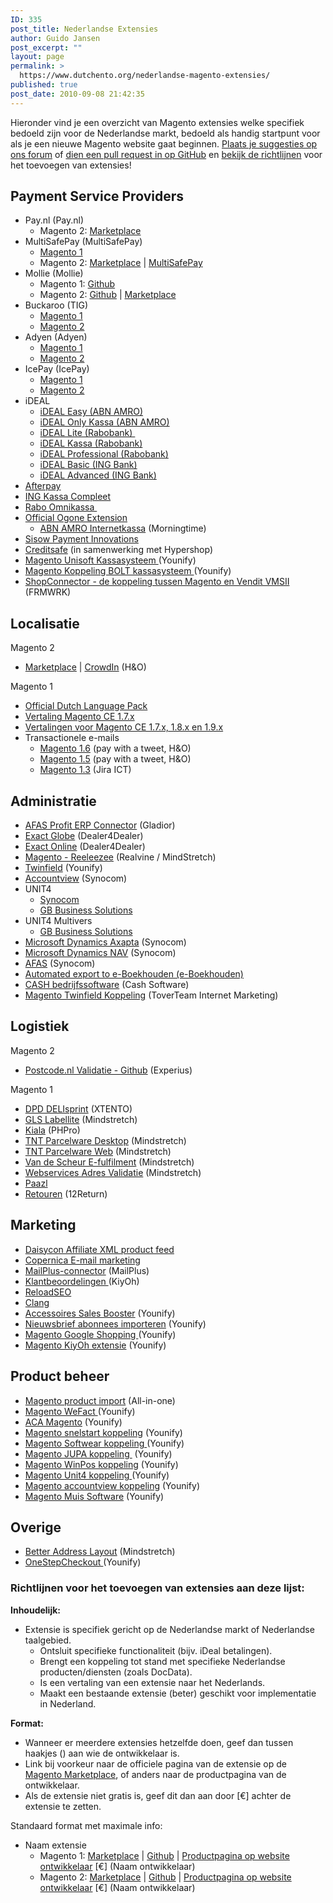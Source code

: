 ```yaml
---
ID: 335
post_title: Nederlandse Extensies
author: Guido Jansen
post_excerpt: ""
layout: page
permalink: >
  https://www.dutchento.org/nederlandse-magento-extensies/
published: true
post_date: 2010-09-08 21:42:35
---
```

Hieronder vind je een overzicht van Magento extensies welke specifiek bedoeld zijn voor de Nederlandse markt, bedoeld als handig startpunt voor als je een nieuwe Magento website gaat beginnen. <a href="https://community.dutchento.org/c/extensions">Plaats je suggesties op ons forum</a> of <a href="https://github.com/Dutchento/dutchento.org-content/blob/master/_pages/nederlandse-magento-extensies.md">dien een pull request in op GitHub</a> en <a href="#Richtlijnen">bekijk de richtlijnen</a> voor het toevoegen van extensies!

<h2>Payment Service Providers</h2>
<ul>
<li>Pay.nl (Pay.nl)
  <ul>
    <li>Magento 2: <a href="https://marketplace.magento.com/paynl-magento2-plugin.html">Marketplace</a></li>
  </ul>
</li>
<li>MultiSafePay (MultiSafePay)
    <ul>
     <li><a href="https://www.multisafepay.com/nl_nl/oplossingen/shop-plug-ins/detail/plugins/magento/" target="_blank" rel="noopener">Magento 1</a></li>
      <li>Magento 2: <a href="https://marketplace.magento.com/multisafepay-magento2msp.html">Marketplace</a> | <a href="https://www.multisafepay.com/nl_nl/oplossingen/shop-plug-ins/detail/plugins/magento-2-1/">MultiSafePay</a></li>
     </li>
    </ul>
 	<li>Mollie (Mollie) 
    <ul>
      <li>Magento 1: <a href="https://github.com/mollie/magento">Github</a></li>
      <li>Magento 2: <a href="https://github.com/mollie/magento2">Github</a> | <a href="https://marketplace.magento.com/mollie-magento2.html">Marketplace</a></li>
    </ul>
   </li>
 	<li>Buckaroo (TIG)
<ul>
 	<li><a href="https://tig.nl/buckaroo-magento-extensie-community-edition/" target="_blank" rel="noopener">Magento 1</a></li>
 	<li><a href="https://marketplace.magento.com/tig-buckaroo.html" target="_blank" rel="noopener">Magento 2</a></li>
</ul>
</li>
 	<li>Adyen (Adyen)
   <ul>
     <li><a href="https://github.com/Adyen/adyen-magento">Magento 1</a></li>
     <li><a href="https://github.com/Adyen/adyen-magento2">Magento 2</a></li>
   </ul>
  </li>
 	<li>IcePay (IcePay)
    <ul>
      <li><a href="https://icepay.com/nl/webshop-modules/magento-advanced/">Magento 1</a></li>
      <li><a href="https://icepay.com/nl/webshop-modules/magento-2/">Magento 2</a></li>
    </ul>
  </li>
 	<li>iDEAL
<ul>
 	<li><a href="https://www.magentocommerce.com/magento-connect/ideal-easy-abn-amro-bank.html" target="_blank" rel="noopener">iDEAL Easy (ABN AMRO)</a></li>
 	<li><a href="https://www.magentocommerce.com/magento-connect/ideal-only-kassa-abn-amro-bank.html" target="_blank" rel="noopener">iDEAL Only Kassa (ABN AMRO)</a></li>
 	<li><a href="https://www.magentocommerce.com/magento-connect/ideal-lite-rabobank.html" target="_blank" rel="noopener">iDEAL Lite (Rabobank) </a></li>
 	<li><a href="https://www.magentocommerce.com/magento-connect/ideal-kassa-rabobank.html" target="_blank" rel="noopener">iDEAL Kassa (Rabobank)</a></li>
 	<li><a href="https://www.magentocommerce.com/magento-connect/ideal-professional-rabobank.html" target="_blank" rel="noopener">iDEAL Professional (Rabobank)</a></li>
 	<li><a href="https://www.magentocommerce.com/magento-connect/ideal-basic-ing-bank.html" target="_blank" rel="noopener">iDEAL Basic (ING Bank)</a></li>
 	<li><a href="https://www.magentocommerce.com/magento-connect/ideal-advanced-ing-bank.html" target="_blank" rel="noopener">iDEAL Advanced (ING Bank)</a></li>
</ul>
</li>
 	<li><a href="https://tig.nl/onze-cases/afterpay/" target="_blank" rel="noopener">Afterpay</a></li>
 	<li><a href="https://www.magentocommerce.com/magento-connect/ing-complete-checkout-ing-kassa-compleet.html" target="_blank" rel="noopener">ING Kassa Compleet</a></li>
 	<li><a href="https://www.magentocommerce.com/magento-connect/rabo-omnikassa.html" target="_blank" rel="noopener">Rabo Omnikassa </a></li>
 	<li><a href="http://www.magentocommerce.com/magento-connect/ogone-9913.html" target="_blank" rel="noopener">Official Ogone Extension</a>
<ul>
 	<li><a href="http://www.magentocommerce.com/magento-connect/Morningtime/extension/5421/morningtime_abn_amro_internetkassa" target="_blank" rel="noopener">ABN AMRO Internetkassa</a> (Morningtime)</li>
</ul>
</li>
 	<li><a href="https://www.sisow.nl/algemeen/implementatie" target="_blank" rel="noopener">Sisow Payment Innovations</a></li>
 	<li><a href="http://integratie.creditsafe.nl/magento/" target="_blank" rel="noopener">Creditsafe</a> (in samenwerking met Hypershop)</li>
 	<li><a href="https://www.younify.nl/magento-extensies/koppelingen/magento-unisoft-kassasysteem-koppeling/" target="_blank" rel="noopener">Magento Unisoft Kassasysteem </a>(Younify)</li>
 	<li><a href="https://www.younify.nl/magento-extensies/koppelingen/magento-koppeling-bolt-kassasysteem/" target="_blank" rel="noopener">Magento Koppeling BOLT kassasysteem </a>(Younify)</li>
 	<li><a href="https://www.frmwrk.nl/magento/vendit-webshop" target="_blank" rel="noopener">ShopConnector - de koppeling tussen Magento en Vendit VMSII</a> (FRMWRK)</li>
</ul>

<h2>Localisatie</h2>
Magento 2
<ul>
  <li><a href="https://marketplace.magento.com/honl-magento2-nl-nl.html">Marketplace</a> | <a href="https://crowdin.com/translate/magento-2/1374/enus-nl">CrowdIn</a> (H&O)</li>
</ul>
Magento 1
<ul>
  <li><a href="https://www.magentocommerce.com/magento-connect/dutch-netherlands-language-package.html" target="_blank" rel="noopener">Official Dutch Language Pack</a></li>
 	<li><a href="https://www.h-o.nl/modules/ho-nl-nl" target="_blank" rel="noopener">Vertaling Magento CE 1.7.x</a></li>
 	<li><a href="https://www.h-o.nl/modules/ho-nl-nl" target="_blank" rel="noopener">Vertalingen voor Magento CE 1.7.x, 1.8.x en 1.9.x</a></li>
 	<li>Transactionele e-mails
<ul>
 	<li><a href="http://www.paywithatweet.com/pay/connect.php?id=ab8a52f6b2d4308e9e174b280447b150" target="_blank" rel="noopener">Magento 1.6</a> (pay with a tweet, H&amp;O)</li>
 	<li><a title="Nederlandse Magento 1.5 transactional e-mails" href="http://www.paywithatweet.com/pay/connect.php?id=e2851ee865b3ba5d59e6035f7f6685dd" target="_blank" rel="noopener">Magento 1.5</a> (pay with a tweet, H&amp;O)</li>
 	<li><a href="https://www.box.com/shared/libvqqmb5q" target="_blank" rel="noopener">Magento 1.3</a> (Jira ICT)</li>
</ul>
</li>
</ul>
<h2>Administratie</h2>
<ul>
 	<li><a href="https://www.magentocommerce.com/magento-connect/afas-profit-erp-connector.html" target="_blank" rel="noopener">AFAS Profit ERP Connector</a> (Gladior)</li>
 	<li><a href="http://www.dealer4dealer.nl/producten/magento-exact-globe-koppeling" target="_blank" rel="noopener">Exact Globe</a> (Dealer4Dealer)</li>
 	<li><a href="http://www.dealer4dealer.nl/producten/magento-exact-online-koppeling" target="_blank" rel="noopener">Exact Online</a> (Dealer4Dealer)</li>
 	<li><a href="https://www.magentocommerce.com/magento-connect/reeleezee-integraton.html" target="_blank" rel="noopener">Magento - Reeleezee</a> (Realvine / MindStretch)</li>
 	<li><a href="http://www.younify.nl/" target="_blank" rel="noopener">Twinfield</a> (Younify)</li>
 	<li><a title="Accountview" href="http://www.synocom.nl/accountview-koppeling-met-uw-magento-webshop" target="_blank" rel="noopener">Accountview</a> (Synocom)</li>
 	<li>UNIT4
<ul>
 	<li><a href="http://www.synocom.nl/unit4-business-software-gekoppeld-met-magento" target="_blank" rel="noopener">Synocom</a></li>
 	<li><a href="http://www.gbsolutions.nl/producten/unit4-multivers-koppeling/magento/" target="_blank" rel="noopener">GB Business Solutions</a></li>
</ul>
</li>
 	<li>UNIT4 Multivers
<ul>
 	<li><a href="http://www.gbsolutions.nl/producten/unit4-multivers-koppeling/magento/" target="_blank" rel="noopener">GB Business Solutions</a></li>
</ul>
</li>
 	<li><a title="Microsoft Dynamics Axapta" href="http://www.synocom.nl/magento-microsoft-dynamics-axapta-koppeling" target="_blank" rel="noopener">Microsoft Dynamics Axapta</a> (Synocom)</li>
 	<li><a title="Microsoft Dynamics NAV" href="http://www.synocom.nl/microsoft-dynamics-nav-gekoppeld-met-uw-magento-webshop" target="_blank" rel="noopener">Microsoft Dynamics NAV</a> (Synocom)</li>
 	<li><a title="AFAS" href="http://www.synocom.nl/koppeling-tussen-afas-en-uw-magento-webshop" target="_blank" rel="noopener">AFAS</a> (Synocom)</li>
 	<li style="text-align: left;"><a href="https://www.magentocommerce.com/magento-connect/automated-export-to-e-boekhouden-nl.html" target="_blank" rel="noopener">Automated export to e-Boekhouden (e-Boekhouden)</a></li>
 	<li style="text-align: left;"><a href="http://www.cash.nl/" target="_blank" rel="noopener">CASH bedrijfssoftware</a> (Cash Software)</li>
 	<li style="text-align: left;"><a href="http://www.toverteam.nl/magento-twinfield-koppeling" target="_blank" rel="noopener">Magento Twinfield Koppeling</a> (ToverTeam Internet Marketing)</li>
</ul>
<h2>Logistiek</h2>
Magento 2
<ul>
  <li><a title="Magento 2 - Postcode.nl Validatie" href="https://github.com/experius/Magento-2-Module-Experius-Postcode-NL">Postcode.nl Validatie - Github</a> (Experius)</li>
</ul>
Magento 1
<ul>
 	<li><a title="Magento - DPD DELIsprint" href="http://www.magentocommerce.com/magento-connect/dpd-delisprint-integration-5212.html" target="_blank" rel="noopener">DPD DELIsprint</a> (XTENTO)</li>
 	<li><a title="Magento - GLS Labellite" href="http://www.magentocommerce.com/magento-connect/magento-gls-labellite.html" target="_blank" rel="noopener">GLS Labellite</a> (Mindstretch)</li>
 	<li><a title="Magento - Kiala" href="http://www.magentocommerce.com/magento-connect/kiala-parcel-delivery-2456.html" target="_blank" rel="noopener">Kiala</a> (PHPro)</li>
 	<li><a href="http://www.magentocommerce.com/magento-connect/magento-tnt-parcelware-desktop.html" target="_blank" rel="noopener">TNT Parcelware Desktop</a> (Mindstretch)</li>
 	<li><a title="Magento - TNT Parcelware Web" href="http://www.magentocommerce.com/magento-connect/magento-tnt-parcelware-web.html" target="_blank" rel="noopener">TNT Parcelware Web</a> (Mindstretch)</li>
 	<li><a title="Magento - Van de Scheur E-fulfilment" href="http://www.magaddons.com/vds-efulfilment.html" target="_blank" rel="noopener">Van de Scheur E-fulfilment</a> (Mindstretch)</li>
 	<li><a title="Magento - Webservices Adres Validatie" href="http://www.magaddons.com/webservices-adresvalidatie.html" target="_blank" rel="noopener">Webservices Adres Validatie</a> (Mindstretch)</li>
 	<li><a href="http://www.magentocommerce.com/magento-connect/paazl-logistieke-webwinkel-software.html" target="_blank" rel="noopener">Paazl</a></li>
 	<li><a href="http://www.12return.nl/" target="_blank" rel="noopener">Retouren</a> (12Return)</li>
</ul>
<h2>Marketing</h2>
<ul>
 	<li><a title="Magento - Daisycon Affiliate" href="http://www.magentocommerce.com/magento-connect/daisycon-xml-product-feed.html" target="_blank" rel="noopener">Daisycon Affiliate XML product feed</a></li>
 	<li><a href="http://www.copernica.com/nl/ondersteuning/integraties/magento" target="_blank" rel="noopener">Copernica E-mail marketing</a></li>
 	<li><a href="http://www.mailplus.nl/start-met-mailplus/integratiemogelijkheden/magento?id=1281" target="_blank" rel="noopener">MailPlus-connector</a> (MailPlus)</li>
 	<li><a href="https://www.magentocommerce.com/magento-connect/kiyoh-customerreview.html" target="_blank" rel="noopener">Klantbeoordelingen </a>(KiyOh)</li>
 	<li><a title="ReloadSEO" href="https://www.reloadseo.com/" target="_blank" rel="noopener">ReloadSEO</a></li>
 	<li><a href="http://www.createaclang.nl/unieke-functies/perfecte-uitbreidingen" target="_blank" rel="noopener">Clang</a></li>
 	<li><a href="https://www.younify.nl/magento-extensies/accessoires-sales-booster/" target="_blank" rel="noopener">Accessoires Sales Booster</a> (Younify)</li>
 	<li><a href="https://www.younify.nl/magento-extensies/nieuwsbrief-abonnees-importeren/" target="_blank" rel="noopener">Nieuwsbrief abonnees importeren</a> (Younify)</li>
 	<li><a href="https://www.younify.nl/magento-extensies/magento-google-shopping/" target="_blank" rel="noopener">Magento Google Shopping </a>(Younify)</li>
 	<li><a href="https://www.younify.nl/magento-extensies/magento-kiyoh/" target="_blank" rel="noopener">Magento KiyOh extensie</a> (Younify)</li>
</ul>
<h2>Product beheer</h2>
<ul>
 	<li><a href="https://www.younify.nl/magento-extensies/magento-product-import/" target="_blank" rel="noopener">Magento product import</a> (All-in-one)</li>
 	<li><a href="https://www.younify.nl/magento-extensies/magento-wefact/" target="_blank" rel="noopener">Magento WeFact </a>(Younify)</li>
 	<li><a href="https://www.younify.nl/magento-extensies/koppelingen/aca-magento-webshop/" target="_blank" rel="noopener">ACA Magento</a> (Younify)</li>
 	<li><a href="https://www.younify.nl/magento-extensies/koppelingen/magento-snelstart-koppeling/" target="_blank" rel="noopener">Magento snelstart koppeling</a> (Younify)</li>
 	<li><a href="https://www.younify.nl/magento-extensies/koppelingen/magento-softwear-koppeling/" target="_blank" rel="noopener">Magento Softwear koppeling </a>(Younify)</li>
 	<li><a href="https://www.younify.nl/magento-extensies/koppelingen/magento-jupa-koppeling/" target="_blank" rel="noopener">Magento JUPA koppeling </a> (Younify)</li>
 	<li><a href="https://www.younify.nl/magento-extensies/koppelingen/magento-winpos/" target="_blank" rel="noopener">Magento WinPos koppeling</a> (Younify)</li>
 	<li><a href="https://www.younify.nl/magento-extensies/koppelingen/magento-unit4-koppeling/" target="_blank" rel="noopener">Magento Unit4 koppeling </a>(Younify)</li>
 	<li><a href="https://www.younify.nl/magento-extensies/koppelingen/magento-accountview-koppeling/" target="_blank" rel="noopener">Magento accountview koppeling</a> (Younify)</li>
 	<li><a href="https://www.younify.nl/magento-extensies/koppelingen/magento-muis-software-koppeling/" target="_blank" rel="noopener">Magento Muis Software</a> (Younify)</li>
</ul>
<h2>Overige</h2>
<ul>
 	<li><a title="Better Address Layout" href="http://www.magaddons.com/better-address-layout.html" target="_blank" rel="noopener">Better Address Layout</a> (Mindstretch)</li>
 	<li><a href="https://www.younify.nl/magento-extensies/onestepcheckout/" target="_blank" rel="noopener">OneStepCheckout </a>(Younify)</li>
</ul>

<a name="Richtlijnen"></a><h3>Richtlijnen voor het toevoegen van extensies aan deze lijst:</h3>
<strong>Inhoudelijk:</strong>
<ul>
  <li>Extensie is specifiek gericht op de Nederlandse markt of Nederlandse taalgebied.
    <ul>
   	 <li>Ontsluit specifieke functionaliteit (bijv. iDeal betalingen).</li>
 	   <li>Brengt een koppeling tot stand met specifieke Nederlandse producten/diensten (zoals DocData).</li>
      <li>Is een vertaling van een extensie naar het Nederlands.</li>
      <li>Maakt een bestaande extensie (beter) geschikt voor implementatie in Nederland.</li>
    </ul>
</ul>
<strong>Format: </strong>
<ul>
<li>Wanneer er meerdere extensies hetzelfde doen, geef dan tussen haakjes () aan wie de ontwikkelaar is.</li>
  <li>Link bij voorkeur naar de officiele pagina van de extensie op de <a href="https://marketplace.magento.com">Magento Marketplace</a>, of anders naar de productpagina van de ontwikkelaar.</li>
  <li>Als de extensie niet gratis is, geef dit dan aan door [€] achter de extensie te zetten.</li>
  </li>
</ul>
Standaard format met maximale info:
<ul>
  <li>Naam extensie
    <ul>
      <li>Magento 1: <a href="" target="_blank" rel="noopener">Marketplace</a> | <a href="" target="_blank" rel="noopener">Github</a> | <a href="" target="_blank" rel="noopener">Productpagina op website ontwikkelaar</a> [€] (Naam ontwikkelaar)</li>
      <li>Magento 2: <a href="" target="_blank" rel="noopener">Marketplace</a> | <a href="" target="_blank" rel="noopener">Github</a> | <a href="" target="_blank" rel="noopener">Productpagina op website ontwikkelaar</a> [€] (Naam ontwikkelaar)</li>
    </ul>
  </li>
</ul>
